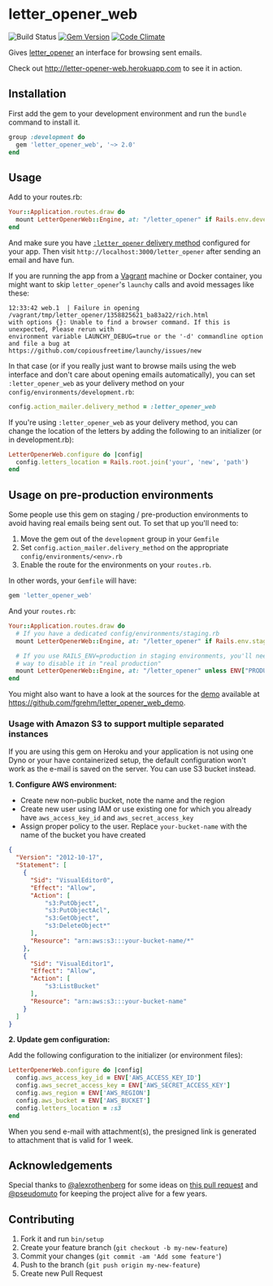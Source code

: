 # letter_opener_web

![Build Status](https://github.com/fgrehm/letter_opener_web/actions/workflows/main.yml/badge.svg)
[![Gem Version](https://badge.fury.io/rb/letter_opener_web.svg)](http://badge.fury.io/rb/letter_opener_web)
[![Code Climate](https://codeclimate.com/github/fgrehm/letter_opener_web.svg)](https://codeclimate.com/github/fgrehm/letter_opener_web)

Gives [letter_opener](https://github.com/ryanb/letter_opener) an interface for
browsing sent emails.

Check out http://letter-opener-web.herokuapp.com to see it in action.

## Installation

First add the gem to your development environment and run the `bundle` command to install it.

```ruby
group :development do
  gem 'letter_opener_web', '~> 2.0'
end
```

## Usage

Add to your routes.rb:

```ruby
Your::Application.routes.draw do
  mount LetterOpenerWeb::Engine, at: "/letter_opener" if Rails.env.development?
end
```

And make sure you have [`:letter_opener` delivery method](https://github.com/ryanb/letter_opener#rails-setup)
configured for your app. Then visit `http://localhost:3000/letter_opener` after
sending an email and have fun.

If you are running the app from a [Vagrant](http://vagrantup.com) machine or Docker
container, you might want to skip `letter_opener`'s `launchy` calls and avoid messages
like these:

```terminal
12:33:42 web.1  | Failure in opening /vagrant/tmp/letter_opener/1358825621_ba83a22/rich.html
with options {}: Unable to find a browser command. If this is unexpected, Please rerun with
environment variable LAUNCHY_DEBUG=true or the '-d' commandline option and file a bug at
https://github.com/copiousfreetime/launchy/issues/new
```

In that case (or if you really just want to browse mails using the web interface and
don't care about opening emails automatically), you can set `:letter_opener_web` as
your delivery method on your `config/environments/development.rb`:

```ruby
config.action_mailer.delivery_method = :letter_opener_web
```

If you're using `:letter_opener_web` as your delivery method, you can change the location of
the letters by adding the following to an initializer (or in development.rb):

```ruby
LetterOpenerWeb.configure do |config|
  config.letters_location = Rails.root.join('your', 'new', 'path')
end
```

## Usage on pre-production environments

Some people use this gem on staging / pre-production environments to avoid having real emails
being sent out. To set that up you'll need to:

1. Move the gem out of the `development` group in your `Gemfile`
2. Set `config.action_mailer.delivery_method` on the appropriate `config/environments/<env>.rb`
3. Enable the route for the environments on your `routes.rb`.

In other words, your `Gemfile` will have:

```ruby
gem 'letter_opener_web'
```

And your `routes.rb`:

```ruby
Your::Application.routes.draw do
  # If you have a dedicated config/environments/staging.rb
  mount LetterOpenerWeb::Engine, at: "/letter_opener" if Rails.env.staging?

  # If you use RAILS_ENV=production in staging environments, you'll need another
  # way to disable it in "real production"
  mount LetterOpenerWeb::Engine, at: "/letter_opener" unless ENV["PRODUCTION_FOR_REAL"]
end
```

You might also want to have a look at the sources for the [demo](http://letter-opener-web.herokuapp.com)
available at https://github.com/fgrehm/letter_opener_web_demo.

### Usage with Amazon S3 to support multiple separated instances

If you are using this gem on Heroku and your application is not using one Dyno or your have containerized setup, the default configuration won't work as the e-mail is saved on the server. You can use S3 bucket instead.

**1. Configure AWS environment:**

* Create new non-public bucket, note the name and the region
* Create new user using IAM or use existing one for which you already have `aws_access_key_id` and `aws_secret_access_key`
* Assign proper policy to the user. Replace `your-bucket-name` with the name of the bucket you have created

```json
{
  "Version": "2012-10-17",
  "Statement": [
    {
      "Sid": "VisualEditor0",
      "Effect": "Allow",
      "Action": [
          "s3:PutObject",
          "s3:PutObjectAcl",
          "s3:GetObject",
          "s3:DeleteObject*"
      ],
      "Resource": "arn:aws:s3:::your-bucket-name/*"
    },
    {
      "Sid": "VisualEditor1",
      "Effect": "Allow",
      "Action": [
          "s3:ListBucket"
      ],
      "Resource": "arn:aws:s3:::your-bucket-name"
    }
  ]
}
```

**2. Update gem configuration:**

Add the following configuration to the initializer (or environment files):

```ruby
LetterOpenerWeb.configure do |config|
  config.aws_access_key_id = ENV['AWS_ACCESS_KEY_ID']
  config.aws_secret_access_key = ENV['AWS_SECRET_ACCESS_KEY']
  config.aws_region = ENV['AWS_REGION']
  config.aws_bucket = ENV['AWS_BUCKET']
  config.letters_location = :s3
end
```

When you send e-mail with attachment(s), the presigned link is generated to attachment that is valid for 1 week.

## Acknowledgements

Special thanks to [@alexrothenberg](https://github.com/alexrothenberg) for some
ideas on [this pull request](https://github.com/ryanb/letter_opener/pull/12) and
[@pseudomuto](https://github.com/pseudomuto) for keeping the project alive for a
few years.

## Contributing

1. Fork it and run `bin/setup`
2. Create your feature branch (`git checkout -b my-new-feature`)
3. Commit your changes (`git commit -am 'Add some feature'`)
4. Push to the branch (`git push origin my-new-feature`)
5. Create new Pull Request
